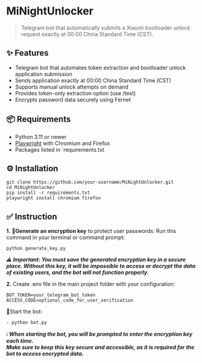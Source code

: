 # MiNightUnlocker



>  Telegram bot that automatically submits a Xiaomi bootloader unlock request exactly at 00:00 China Standard Time (CST).  

## ✨ Features

- Telegram bot that automates token extraction and bootloader unlock application submission
- Sends application exactly at 00:00 China Standard Time (CST)
- Supports manual unlock attempts on demand
- Provides token-only extraction option (use /test)
- Encrypts password data securely using Fernet

## 📦 Requirements
- Python 3.11 or newer
- [Playwright](https://playwright.dev/python/) with Chromium and Firefox
- Packages listed in `requirements.txt

## ⚙️ Installation
```
git clone https://github.com/your-username/MiNightUnlocker.git
cd MiNightUnlocker
pip install -r requirements.txt
playwright install chromium firefox
```
## ✅ Instruction

__1\.__ 🔑**Generate an encryption key** to protect user passwords:
    Run this command in your terminal or command prompt:
   ```
   python generate_key.py
   ```
___⚠️ Important: You must save the generated encryption key in a secure place.
Without this key, it will be impossible to access or decrypt the data of existing users, and the bot will not function properly.___

__2\.__ Create .env file in the main project folder with your configuration:
```
BOT_TOKEN=your_telegram_bot_token
ACCESS_CODE=optional_code_for_user_verification
```


🚀Start the bot:
```
- python bot.py
```
ℹ️  ___When starting the bot, you will be prompted to enter the encryption key each time.  
Make sure to keep this key secure and accessible, as it is required for the bot to access encrypted data.___
